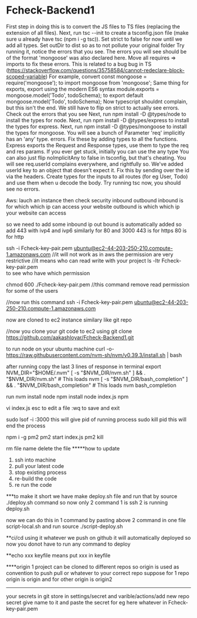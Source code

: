 # Fcheck-Backend1
First step in doing this is to convert the JS files to TS files (replacing the extension of all files).
Next, run tsc --init to create a tsconfig.json file (make sure u already have tsc (npm i -g tsc)).
Set strict to false for now until we add all types.
Set outDir to dist so as to not pollute your original folder
Try running it, notice the errors that you see.
The errors you will see should be of the format
'mongoose' was also declared here.
Move all requires => imports to fix these errors. This is related to a bug bug in TS (https://stackoverflow.com/questions/35758584/cannot-redeclare-block-scoped-variable)
For example, convert
const mongoose = require('mongoose'); to
import mongoose from 'mongoose';
Same thing for exports, export using the modern ES6 syntax
module.exports = mongoose.model('Todo', todoSchema); to
export default mongoose.model('Todo', todoSchema);
Now typescript shouldnt complain, but this isn't the end. We still have to flip on strict to actually see errors.
Check out the errors that you see
Next, run npm install -D @types/node to install the types for node.
Next, run npm install -D @types/express to install the types for express.
Next, run npm install -D @types/mongoose to install the types for mongoose.
You will see a bunch of Parameter 'req' implicitly has an 'any' type. errors. Fix these by adding types to all the functions.
Express exports the Request and Response types, use them to type the req and res params.
If you ever get stuck, initially you can use the any type
You can also just flip noImplicitAny to false in tsconfig, but that's cheating.
You will see req.userId complains everywhere, and rightfully so. We've added userId key to an object that doesn't expect it. Fix this by sending over the id via the headers.
Create types for the inputs to all routes (for eg User, Todo) and use them when u decode the body.
Try running tsc now, you should see no errors.




Aws:
lauch an instance 
then check security 
inbound outbound
inbound is for which which ip can access your website
outbound is which which ip your website can access

so we need to add some inbound ip out bound is automatically added
so add 443 with ivp4 and ivp6 similarly for 80 and 3000
443 is for https 80 is for http

ssh -i Fcheck-key-pair.pem ubuntu@ec2-44-203-250-210.compute-1.amazonaws.com
//it will not work as in aws the permission are very restrictive 
//it means who can read write with your project
ls -ltr Fcheck-key-pair.pem  
to see who have which permission

chmod 600 ./Fcheck-key-pair.pem
//this command remove read permission for some of the users

//now run this command
ssh -i Fcheck-key-pair.pem ubuntu@ec2-44-203-250-210.compute-1.amazonaws.com


now are cloned to ec2 instance similary like git repo

//now you clone your git code to ec2 using 
git clone https://github.com/aakashloyar/Fcheck-Backend1.git


to run node on your ubuntu machine 
curl -o- https://raw.githubusercontent.com/nvm-sh/nvm/v0.39.3/install.sh | bash

after running copy the last 3 lines of response in terminal
export NVM_DIR="$HOME/.nvm"
[ -s "$NVM_DIR/nvm.sh" ] && \. "$NVM_DIR/nvm.sh"  # This loads nvm
[ -s "$NVM_DIR/bash_completion" ] && \. "$NVM_DIR/bash_completion"  # This loads nvm bash_completion


run
nvm install node
npm install
node index.js
npm

vi index.js esc
to edit a file 
:wq 
to save and exit

sudo lsof -i :3000
this will give pid of running process
sudo kill pid
this will end the process

npm i -g pm2
pm2 start index.js
pm2 kill

rm file name
delete the file
*****how to update

1. ssh into machine
2. pull your latest code
3. stop existing process
4. re-build the code
5. re run the code



***to make it short
we have make deploy.sh file and run that by source ./deploy.sh command
so now only 2 command
1 is ssh 
2 is running deploy.sh

now we can do this in 1 command 
by pasting above 2 command in one file script-local.sh and run source ./script-deploy.sh


**ci/cd
using it whatever we push on github it will automatically deployed
so now you donot have to run any command to deploy


**echo xxx keyfile
means put xxx in keyfile



****origin
1 project can be cloned to different repos
so origin is used as convention to push pull or whatever to your correct repo
suppose for 1 repo origin is origin and for other origin is origin2


****
your secrets in git
store in settings/secret and varible/actions/add new repo secret 
give name to it 
and paste the secret for eg here whatever in Fcheck-key-pair.pem